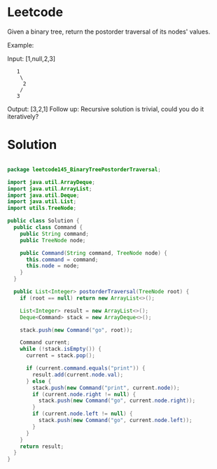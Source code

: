 # Leetcode

Given a binary tree, return the postorder traversal of its nodes' values.

Example:

Input: [1,null,2,3]

```
   1
    \
     2
    /
   3

```
Output: [3,2,1]
Follow up: Recursive solution is trivial, could you do it iteratively?


# Solution

```java

package leetcode145_BinaryTreePostorderTraversal;

import java.util.ArrayDeque;
import java.util.ArrayList;
import java.util.Deque;
import java.util.List;
import utils.TreeNode;

public class Solution {
  public class Command {
    public String command;
    public TreeNode node;

    public Command(String command, TreeNode node) {
      this.command = command;
      this.node = node;
    }
  }

  public List<Integer> postorderTraversal(TreeNode root) {
    if (root == null) return new ArrayList<>();

    List<Integer> result = new ArrayList<>();
    Deque<Command> stack = new ArrayDeque<>();

    stack.push(new Command("go", root));

    Command current;
    while (!stack.isEmpty()) {
      current = stack.pop();

      if (current.command.equals("print")) {
        result.add(current.node.val);
      } else {
        stack.push(new Command("print", current.node));
        if (current.node.right != null) {
          stack.push(new Command("go", current.node.right));
        }
        if (current.node.left != null) {
          stack.push(new Command("go", current.node.left));
        }
      }
    }
    return result;
  }
}

```
